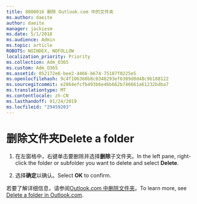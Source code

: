 ```yaml
---
title: 8000016 删除 Outlook.com 中的文件夹
ms.author: daeite
author: daeite
manager: jackiesm
ms.date: 5/1/2018
ms.audience: Admin
ms.topic: article
ROBOTS: NOINDEX, NOFOLLOW
localization_priority: Priority
ms.collection: Adm_O365
ms.custom: Adm_O365
ms.assetid: 052172e6-bee2-4466-b674-75187f0225e5
ms.openlocfilehash: 9c4f106360b8c0348293ef6309d0d48c9b188122
ms.sourcegitcommit: e2864efcfb493b6e46b662b746661a61232bdba7
ms.translationtype: MT
ms.contentlocale: zh-CN
ms.lasthandoff: 01/24/2019
ms.locfileid: "29459203"
---
```

# <a name="delete-a-folder"></a><span data-ttu-id="be61d-102">删除文件夹</span><span class="sxs-lookup"><span data-stu-id="be61d-102">Delete a folder</span></span>

1. <span data-ttu-id="be61d-103">在左窗格中，右键单击要删除并选择**删除**子文件夹。</span><span class="sxs-lookup"><span data-stu-id="be61d-103">In the left pane, right-click the folder or subfolder you want to delete and select **Delete**.</span></span> 
    
2. <span data-ttu-id="be61d-104">选择**确定**以确认。</span><span class="sxs-lookup"><span data-stu-id="be61d-104">Select **OK** to confirm.</span></span> 
    
<span data-ttu-id="be61d-105">若要了解详细信息，请参阅[Outlook.com 中删除文件夹](https://go.microsoft.com/fwlink/p/?linkid=873134)。</span><span class="sxs-lookup"><span data-stu-id="be61d-105">To learn more, see [Delete a folder in Outlook.com](https://go.microsoft.com/fwlink/p/?linkid=873134).</span></span>
  

